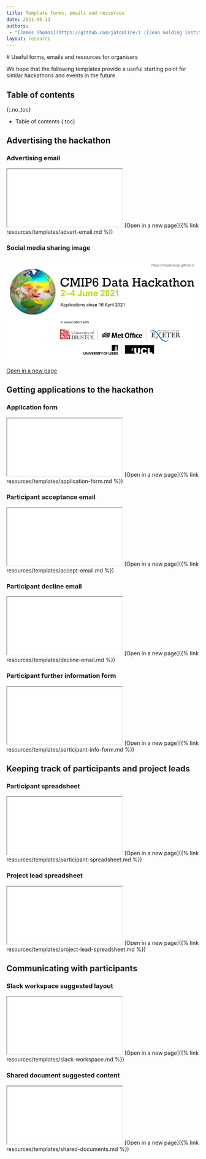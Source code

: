 ```yaml
---
title: Template forms, emails and resources
date: 2021-05-13
authors:
 - "[James Thomas](https://github.com/jatonline/) ([Jean Golding Institute](https://www.bristol.ac.uk/golding/))"
layout: resource
---
```


<div class="lead" markdown="1">
# Useful forms, emails and resources for organisers

We hope that the following templates provide a useful starting point for similar
hackathons and events in the future.
</div>

## Table of contents
{:.no_toc}

* Table of contents
{:toc}

## Advertising the hackathon

### Advertising email

<iframe class="template" src="{% link resources/templates/advert-email.md %}"></iframe>
[Open in a new page]({% link resources/templates/advert-email.md %})

### Social media sharing image

![Social media sharing image for the CMIP6 Data Hackathon](/assets/advert.png)  
[Open in a new page](/assets/advert.png)


## Getting applications to the hackathon

### Application form

<iframe class="template" src="{% link resources/templates/application-form.md %}"></iframe>
[Open in a new page]({% link resources/templates/application-form.md %})

### Participant acceptance email

<iframe class="template" src="{% link resources/templates/accept-email.md %}"></iframe>
[Open in a new page]({% link resources/templates/accept-email.md %})

### Participant decline email

<iframe class="template" src="{% link resources/templates/decline-email.md %}"></iframe>
[Open in a new page]({% link resources/templates/decline-email.md %})

### Participant further information form

<iframe class="template" src="{% link resources/templates/participant-info-form.md %}"></iframe>
[Open in a new page]({% link resources/templates/participant-info-form.md %})


## Keeping track of participants and project leads

### Participant spreadsheet

<iframe class="template" src="{% link resources/templates/participant-spreadsheet.md %}"></iframe>
[Open in a new page]({% link resources/templates/participant-spreadsheet.md %})

### Project lead spreadsheet

<iframe class="template" src="{% link resources/templates/project-lead-spreadsheet.md %}"></iframe>
[Open in a new page]({% link resources/templates/project-lead-spreadsheet.md %})


## Communicating with participants

### Slack workspace suggested layout

<iframe class="template" src="{% link resources/templates/slack-workspace.md %}"></iframe>
[Open in a new page]({% link resources/templates/slack-workspace.md %})

### Shared document suggested content

<iframe class="template" src="{% link resources/templates/shared-documents.md %}"></iframe>
[Open in a new page]({% link resources/templates/shared-documents.md %})


<script>
    document.querySelectorAll('iframe.template').forEach(iframe =>
        iframe.onload = function() {
            this.contentDocument.querySelector('body').classList.add('embedded')
        }
    );
</script>
